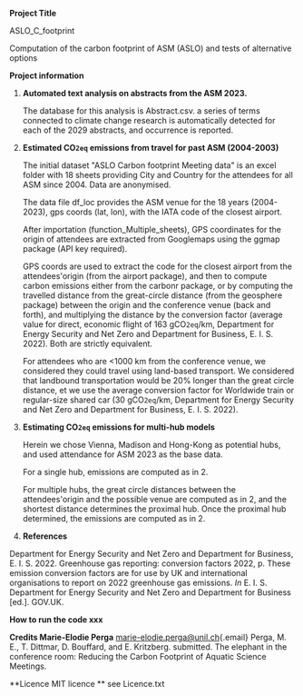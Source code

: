 **Project Title**

ASLO_C_footprint

Computation of the carbon footprint of ASM (ASLO) and tests of alternative options

**Project information**

1.  **Automated text analysis on abstracts from the ASM 2023.**

    The database for this analysis is Abstract.csv. a series of terms connected to climate change research is automatically detected for each of the 2029 abstracts, and occurrence is reported.

2.  **Estimated CO`2eq` emissions from travel for past ASM (2004-2003)**

    The initial dataset "ASLO Carbon footprint Meeting data" is an excel folder with 18 sheets providing City and Country for the attendees for all ASM since 2004. Data are anonymised.

    The data file df_loc provides the ASM venue for the 18 years (2004-2023), gps coords (lat, lon), with the IATA code of the closest airport.

    After importation (function_Multiple_sheets), GPS coordinates for the origin of attendees are extracted from Googlemaps using the ggmap package (API key required).

    GPS coords are used to extract the code for the closest airport from the attendees'origin (from the airport package), and then to compute carbon emissions either from the carbonr package, or by computing the travelled distance from the great-circle distance (from the geosphere package) between the origin and the conference venue (back and forth), and multiplying the distance by the conversion factor (average value for direct, economic flight of 163 gCO`2eq`/km, Department for Energy Security and Net Zero and Department for Business, E. I. S. 2022). Both are strictly equivalent.

    For attendees who are \<1000 km from the conference venue, we considered they could travel using land-based transport. We considered that landbound transportation would be 20% longer than the great circle distance, et we use the average conversion factor for Worldwide train or regular-size shared car (30 gCO`2eq`/km, Department for Energy Security and Net Zero and Department for Business, E. I. S. 2022).

3.  **Estimating CO`2eq` emissions for multi-hub models**

    Herein we chose Vienna, Madison and Hong-Kong as potential hubs, and used attendance for ASM 2023 as the base data.

    For a single hub, emissions are computed as in 2.

    For multiple hubs, the great circle distances between the attendees'origin and the possible venue are computed as in 2, and the shortest distance determines the proximal hub. Once the proximal hub determined, the emissions are computed as in 2.

4.  **References**

Department for Energy Security and Net Zero and Department for Business, E. I. S. 2022. Greenhouse gas reporting: conversion factors 2022, p. These emission conversion factors are for use by UK and international organisations to report on 2022 greenhouse gas emissions. *In* E. I. S. Department for Energy Security and Net Zero and Department for Business [ed.]. GOV.UK.

**How to run the code xxx**

**Credits Marie-Elodie Perga** [marie-elodie.perga\@unil.ch](mailto:marie-elodie.perga@unil.ch){.email} 
Perga, M. E., T. Dittmar, D. Bouffard, and E. Kritzberg. submitted. The elephant in the conference room:
Reducing the Carbon Footprint of Aquatic Science Meetings.

**Licence MIT licence **
see Licence.txt
